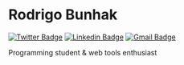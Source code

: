 # Rodrigo Bunhak

[![Twitter Badge](https://img.shields.io/badge/-@rodrigobunhak-1838ad?style=flat-square&labelColor=1838ad&logo=twitter&logoColor=white&link=https://twitter.com/rodrigobunhak)](https://twitter.com/rodrigobunhak)
[![Linkedin Badge](https://img.shields.io/badge/-Rodrigo%20Bunhak-1838ad?style=flat-square&logo=Linkedin&logoColor=white&link=https://www.linkedin.com/in/rodrigo-bunhak/)](https://www.linkedin.com/in/rodrigo-bunhak/) 
[![Gmail Badge](https://img.shields.io/badge/-rodrigo.bunhak@gmail.com-1838ad?style=flat-square&logo=Gmail&logoColor=white&link=mailto:rodrigo.bunhak@gmail.com)](mailto:rodrigo.bunhak@gmail.com)

Programming student & web tools enthusiast
